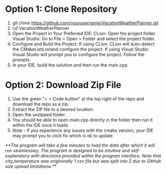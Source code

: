 # Option 1: Clone Repository
1. git clone https://github.com/yourusername/VacationWeatherPlanner.git
2. cd VacationWeatherPlanner
3. Open the Project in Your Preferred IDE:
   CLion: Open the project folder.
   Visual Studio: Go to File > Open > Folder and select the project folder.
4. Configure and Build the Project:
   If using CLion: CLion will auto-detect the CMakeLists.txtand configure the project.
   If using Visual Studio: Visual Studio will prompt you to configure the project. Follow the prompts.
5. In your IDE, build the solution and then run the main.cpp.


# Option 2: Download Zip File
1. Use the green "< > Code button" at the top right of the repo and download the repo as a zip.
2. Extract the ZIP file to a desired location.
3. Open the unzipped folder.
4. You should be able to open main.cpp directly in the folder then run it within the IDE once it loads
5. Note - if you experience any issues with the cmake version, your IDE may prompt you to click fix which is ok to update


_**The program will take a few minutes to load the data after which it will run seamlessley.
The program is designed to be intuitive and self-explanatory with directions provided within the program interface.
Note that city_temperature was origininally 1 csv file but was split into 2 due to GitHub size upload limitations._** 


